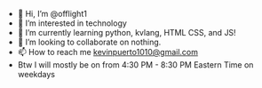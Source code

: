 - 👋 Hi, I’m @offlight1
- 👀 I’m interested in technology
- 🌱 I’m currently learning python, kvlang, HTML CSS, and JS!
- 💞️ I’m looking to collaborate on nothing.
- 📫 How to reach me kevinpuerto1010@gmail.com
- Btw I will mostly be on from 4:30 PM - 8:30 PM Eastern Time on weekdays

<!---
offlight1/offlight1 is a ✨ special ✨ repository because its `README.md` (this file) appears on your GitHub profile.
You can click the Preview link to take a look at your changes.
--->
